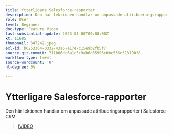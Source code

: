 ```yaml
---
title: Ytterligare Salesforce-rapporter
description: Den här lektionen handlar om anpassade attribueringsrapporter i Salesforce CRM.
role: User
level: Beginner
doc-type: Feature Video
last-substantial-update: 2023-01-06T00:00:00Z
kt: 11685
thumbnail: 347242.jpeg
exl-id: b6253364-0332-43a6-a17e-c15e9b2fb5f7
source-git-commit: 711b06dc6a1c5c9ab6d65996c0bc536cf28790f8
workflow-type: tm+mt
source-wordcount: '0'
ht-degree: 0%

---
```


# Ytterligare Salesforce-rapporter

Den här lektionen handlar om anpassade attribueringsrapporter i Salesforce CRM.

>[!VIDEO](https://video.tv.adobe.com/v/347242/?quality=12&learn=on)
